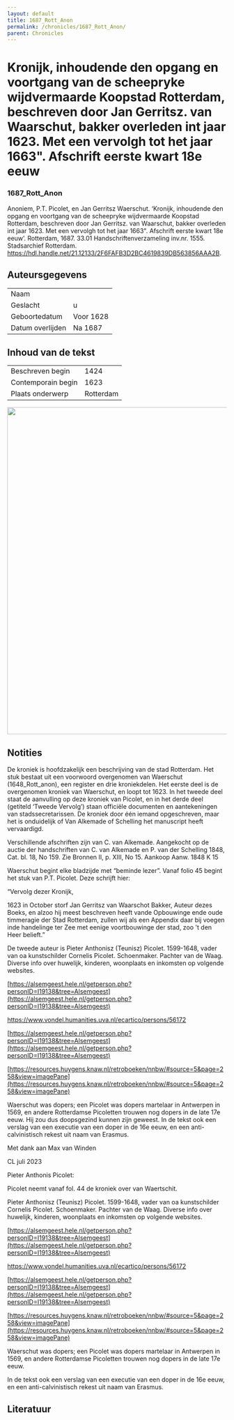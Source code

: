 ```yaml
---
layout: default
title: 1687_Rott_Anon
permalink: /chronicles/1687_Rott_Anon/
parent: Chronicles
--- 
```



# Kronijk, inhoudende den opgang en voortgang van de scheepryke wijdvermaarde Koopstad Rotterdam, beschreven door Jan Gerritsz. van Waarschut, bakker overleden int jaar 1623. Met een vervolgh tot het jaar 1663". Afschrift eerste kwart 18e eeuw 

### 1687_Rott_Anon 

Anoniem, P.T. Picolet, en Jan Gerritsz Waerschut. ‘Kronijk, inhoudende den opgang en voortgang van de scheepryke wijdvermaarde Koopstad Rotterdam, beschreven door Jan Gerritsz. van Waarschut, bakker overleden int jaar 1623. Met een vervolgh tot het jaar 1663". Afschrift eerste kwart 18e eeuw’. Rotterdam, 1687. 33.01 Handschriftenverzameling inv.nr. 1555. Stadsarchief Rotterdam. https://hdl.handle.net/21.12133/2F6FAFB3D2BC4619839DB563856AAA2B. 

## Auteursgegevens 

| | | 
| --------------- | --------------- | 
| Naam |   | 
| Geslacht | u | 
| Geboortedatum | Voor 1628 | 
| Datum overlijden | Na 1687 | 

## Inhoud van de tekst 

| | | 
| --------------- | --------------- | 
| Beschreven begin | 1424 | 
| Contemporain begin | 1623 | 
| Plaats onderwerp | Rotterdam | 

[<img src="..\..\barplots_chronicles\1687_Rott_Anon.jpg" width="750"/>](..\..\barplots_chronicles\1687_Rott_Anon.jpg) 

## Notities 

De kroniek is hoofdzakelijk een beschrijving van de stad Rotterdam. Het stuk
bestaat uit een voorwoord overgenomen van Waerschut (1648_Rott_anon), een
register en drie kroniekdelen. Het eerste deel is de overgenomen kroniek van
Waerschut, en loopt tot 1623. In het tweede deel staat de aanvulling op deze
kroniek van Picolet, en in het derde deel (getiteld ‘Tweede Vervolg’) staan
officiële documenten en aantekeningen van stadssecretarissen. De kroniek door
één iemand opgeschreven, maar het is onduidelijk of Van Alkemade of Schelling
het manuscript heeft vervaardigd.

Verschillende afschriften zijn van C. van Alkemade. Aangekocht op de auctie
der handschriften van C. van Alkemade en P. van der Schelling 1848, Cat. bl.
18, No 159. Zie Bronnen II, p. XIII, No 15. Aankoop Aanw. 1848 K 15

Waerschut begint elke bladzijde met “beminde lezer”. Vanaf folio 45 begint het
stuk van P.T. Picolet. Deze schrijft hier:

“Vervolg dezer Kronijk,

1623 in October storf Jan Gerritsz van Waarschot Bakker, Auteur dezes Boeks,
en alzoo hij meest beschreven heeft vande Opbouwinge ende oude timmeragie der
Stad Rotterdam, zullen wij als een Appendix daar bij voegen inde handelinge
ter Zee met eenige voortbouwinge der stad, zoo 't den Heer belieft.”

De tweede auteur is Pieter Anthonisz (Teunisz) Picolet. 1599-1648, vader van
oa kunstschilder Cornelis Picolet. Schoenmaker. Pachter van de Waag. Diverse
info over huwelijk, kinderen, woonplaats en inkomsten op volgende websites.

[https://alsemgeest.hele.nl/getperson.php?personID=I19138&tree=Alsemgeest](https://alsemgeest.hele.nl/getperson.php?personID=I19138&tree=Alsemgeest)

<https://www.vondel.humanities.uva.nl/ecartico/persons/56172>

[https://alsemgeest.hele.nl/getperson.php?personID=I19138&tree=Alsemgeest](https://alsemgeest.hele.nl/getperson.php?personID=I19138&tree=Alsemgeest)

[https://resources.huygens.knaw.nl/retroboeken/nnbw/#source=5&page=258&view=imagePane](https://resources.huygens.knaw.nl/retroboeken/nnbw/#source=5&page=258&view=imagePane)

Waerschut was dopers; een Picolet was dopers martelaar in Antwerpen in 1569,
en andere Rotterdamse Picoletten trouwen nog dopers in de late 17e eeuw. Hij
zou dus doopsgezind kunnen zijn geweest. In de tekst ook een verslag van een
executie van een doper in de 16e eeuw, en een anti-calvinistisch rekest uit
naam van Erasmus.

Met dank aan Max van Winden



CL juli 2023

Pieter Anthonis Picolet:

Picolet neemt vanaf fol. 44 de kroniek over van Waertschit.

Pieter Anthonisz (Teunisz) Picolet. 1599-1648, vader van oa kunstschilder
Cornelis Picolet. Schoenmaker. Pachter van de Waag. Diverse info over
huwelijk, kinderen, woonplaats en inkomsten op volgende websites.

[https://alsemgeest.hele.nl/getperson.php?personID=I19138&tree=Alsemgeest](https://alsemgeest.hele.nl/getperson.php?personID=I19138&tree=Alsemgeest)

<https://www.vondel.humanities.uva.nl/ecartico/persons/56172>

[https://alsemgeest.hele.nl/getperson.php?personID=I19138&tree=Alsemgeest](https://alsemgeest.hele.nl/getperson.php?personID=I19138&tree=Alsemgeest)

[https://resources.huygens.knaw.nl/retroboeken/nnbw/#source=5&page=258&view=imagePane](https://resources.huygens.knaw.nl/retroboeken/nnbw/#source=5&page=258&view=imagePane)

Waerschut was dopers; een Picolet was dopers martelaar in Antwerpen in 1569,
en andere Rotterdamse Picoletten trouwen nog dopers in de late 17e eeuw.

In de tekst ook een verslag van een executie van een doper in de 16e eeuw, en
een anti-calvinistisch rekest uit naam van Erasmus.



## Literatuur 

